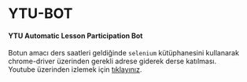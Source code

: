 # YTU-BOT
#### YTU Automatic Lesson Participation Bot
Botun amacı ders saatleri geldiğinde `selenium` kütüphanesini kullanarak chrome-driver üzerinden gerekli adrese giderek derse katılması. <br>
Youtube üzerinden izlemek için [tıklayınız](https://www.youtube.com/watch?v=VYWce2du94c).
